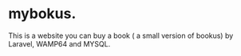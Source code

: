 # mybokus.
This is a website you can buy a book ( a small version of bookus) by Laravel, WAMP64 and MYSQL. 
